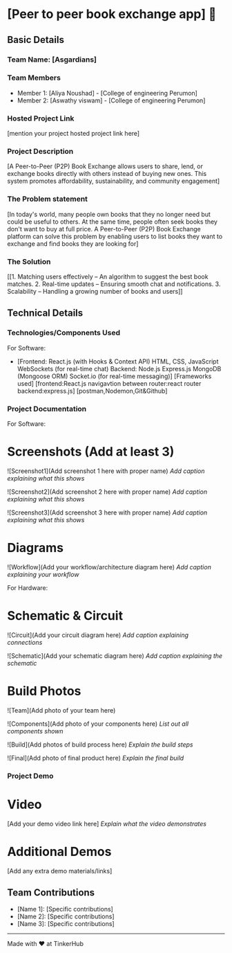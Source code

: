 # [Peer to peer book exchange app] :dart:


## Basic Details
### Team Name: [Asgardians]


### Team Members
- Member 1: [Aliya Noushad] - [College of engineering Perumon]
- Member 2: [Aswathy viswam] - [College of engineering Perumon]

### Hosted Project Link
[mention your project hosted project link here]

### Project Description
[A Peer-to-Peer (P2P) Book Exchange allows users to share, lend, or exchange books directly with others instead of buying new ones. This system promotes affordability, sustainability, and community engagement]

### The Problem statement
[In today's world, many people own books that they no longer need but could be useful to others. At the same time, people often seek books they don't want to buy at full price. A Peer-to-Peer (P2P) Book Exchange platform can solve this problem by enabling users to list books they want to exchange and find books they are looking for]

### The Solution
[[1. Matching users effectively – An algorithm to suggest the best book matches.
2. Real-time updates – Ensuring smooth chat and notifications.
3. Scalability – Handling a growing number of books and users]]

## Technical Details
### Technologies/Components Used
For Software:
- [Frontend:
React.js (with Hooks & Context API)
HTML, CSS, JavaScript
WebSockets (for real-time chat)
Backend:
Node.js
Express.js
MongoDB (Mongoose ORM)
Socket.io (for real-time messaging)]
[Frameworks used]
[frontend:React.js
navigavtion between router:react router
backend:express.js]
[postman,Nodemon,Git&Github]
### Project Documentation
For Software:

# Screenshots (Add at least 3)
![Screenshot1](Add screenshot 1 here with proper name)
*Add caption explaining what this shows*

![Screenshot2](Add screenshot 2 here with proper name)
*Add caption explaining what this shows*

![Screenshot3](Add screenshot 3 here with proper name)
*Add caption explaining what this shows*

# Diagrams
![Workflow](Add your workflow/architecture diagram here)
*Add caption explaining your workflow*

For Hardware:

# Schematic & Circuit
![Circuit](Add your circuit diagram here)
*Add caption explaining connections*

![Schematic](Add your schematic diagram here)
*Add caption explaining the schematic*

# Build Photos
![Team](Add photo of your team here)


![Components](Add photo of your components here)
*List out all components shown*

![Build](Add photos of build process here)
*Explain the build steps*

![Final](Add photo of final product here)
*Explain the final build*

### Project Demo
# Video
[Add your demo video link here]
*Explain what the video demonstrates*

# Additional Demos
[Add any extra demo materials/links]

## Team Contributions
- [Name 1]: [Specific contributions]
- [Name 2]: [Specific contributions]
- [Name 3]: [Specific contributions]

---
Made with :heart: at TinkerHub
